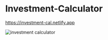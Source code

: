 # Investment-Calculator

https://investment-cal.netlify.app

![investment calculator](https://github.com/SarsharMirwais/Investment-Calculator/assets/109892819/deae1018-1c80-44fa-aa09-98819ca82043)

